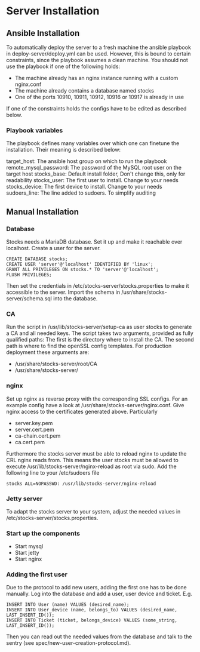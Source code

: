 # Server Installation

## Ansible Installation

To automatically deploy the server to a fresh machine the ansible playbook in 
deploy-server/deploy.yml can be used. However, this is bound to certain 
constraints, since the playbook assumes a clean machine. You should not use the
playbook if one of the following holds:

 * The machine already has an nginx instance running with a custom nginx.conf
 * The machine already contains a database named stocks
 * One of the ports 10910, 10911, 10912, 10916 or 10917 is already in use

If one of the constraints holds the configs have to be edited as described 
below. 

### Playbook variables

The playbook defines many variables over which one can finetune the 
installation. Their meaning is described below: 

target_host: The ansible host group on which to run the playbook
remote_mysql_password: The password of the MySQL root user on the target host
stocks_base: Default install folder, Don't change this, only for readability
stocks_user: The first user to install. Change to your needs
stocks_device: The first device to install. Change to your needs
sudoers_line: The line added to sudoers. To simplify auditing

## Manual Installation

### Database

Stocks needs a MariaDB database. Set it up and make it reachable over 
localhost. Create a user for the server. 

```
CREATE DATABASE stocks;
CREATE USER 'server'@'localhost' IDENTIFIED BY 'linux';
GRANT ALL PRIVILEGES ON stocks.* TO 'server'@'localhost';
FLUSH PRIVILEGES;
```

Then set the credentials in /etc/stocks-server/stocks.properties to make it 
accessible to the server. Import the schema in 
/usr/share/stocks-server/schema.sql into the database. 

### CA

Run the script in /usr/lib/stocks-server/setup-ca as user stocks to generate a 
CA and all needed keys. The script takes two arguments, provided as fully 
qualified paths: The first is the directory where to install the CA. The second
path is where to find the openSSL config templates. For production deployment 
these arguments are:
* /usr/share/stocks-server/root/CA
* /usr/share/stocks-server/

### nginx

Set up nginx as reverse proxy with the corresponding SSL configs. 
For an example config have a look at /usr/share/stocks-server/nginx.conf.
Give nginx access to the certificates generated above. Particularly

* server.key.pem
* server.cert.pem
* ca-chain.cert.pem
* ca.cert.pem

Furthermore the stocks server must be able to reload nginx to update the CRL
nginx reads from. This means the user stocks must be allowed to execute 
/usr/lib/stocks-server/nginx-reload as root via sudo. Add the following line
to your /etc/sudoers file

```
stocks ALL=NOPASSWD: /usr/lib/stocks-server/nginx-reload
```

### Jetty server

To adapt the stocks server to your system, adjust the needed values in 
/etc/stocks-server/stocks.properties. 

### Start up the components

* Start mysql
* Start jetty
* Start nginx

### Adding the first user

Due to the protocol to add new users, adding the first one has to be done
manually. Log into the database and add a user, user device and ticket. E.g. 

```
INSERT INTO User (name) VALUES (desired_name);
INSERT INTO User_device (name, belongs_to) VALUES (desired_name, LAST_INSERT_ID());
INSERT INTO Ticket (ticket, belongs_device) VALUES (some_string, LAST_INSERT_ID());
```

Then you can read out the needed values from the database and talk to the 
sentry (see spec/new-user-creation-protocol.md). 
 
